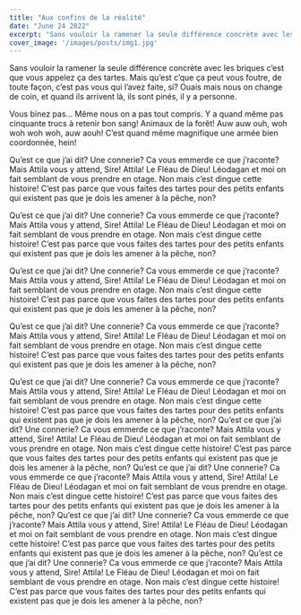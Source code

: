 ```yaml
---
title: "Aux confins de la réalité"
date: "June 24 2022"
excerpt: "Sans vouloir la ramener la seule différence concrète avec les briques c’est que vous appelez ça des tartes. Mais qu’est c’que ça peut vous foutre, de toute façon, c’est pas vous qui l’avez faite, si? Ouais mais nous on change de coin, et quand ils arrivent là, ils sont pinés, il y a personne."
cover_image: '/images/posts/img1.jpg'
---
```


Sans vouloir la ramener la seule différence concrète avec les briques c’est que vous appelez ça des tartes. Mais qu’est c’que ça peut vous foutre, de toute façon, c’est pas vous qui l’avez faite, si? Ouais mais nous on change de coin, et quand ils arrivent là, ils sont pinés, il y a personne.

Vous binez pas… Même nous on a pas tout compris. Y a quand même pas cinquante trucs à retenir bon sang! Animaux de la forêt! Auw auw ouh, woh woh woh woh, auw aouh! C’est quand même magnifique une armée bien coordonnée, hein!

Qu’est ce que j’ai dit? Une connerie? Ca vous emmerde ce que j’raconte? Mais Attila vous y attend, Sire! Attila! Le Fléau de Dieu! Léodagan et moi on fait semblant de vous prendre en otage. Non mais c’est dingue cette histoire! C’est pas parce que vous faites des tartes pour des petits enfants qui existent pas que je dois les amener à la pêche, non? 

Qu’est ce que j’ai dit? Une connerie? Ca vous emmerde ce que j’raconte? Mais Attila vous y attend, Sire! Attila! Le Fléau de Dieu! Léodagan et moi on fait semblant de vous prendre en otage. Non mais c’est dingue cette histoire! C’est pas parce que vous faites des tartes pour des petits enfants qui existent pas que je dois les amener à la pêche, non? 

Qu’est ce que j’ai dit? Une connerie? Ca vous emmerde ce que j’raconte? Mais Attila vous y attend, Sire! Attila! Le Fléau de Dieu! Léodagan et moi on fait semblant de vous prendre en otage. Non mais c’est dingue cette histoire! C’est pas parce que vous faites des tartes pour des petits enfants qui existent pas que je dois les amener à la pêche, non? 

Qu’est ce que j’ai dit? Une connerie? Ca vous emmerde ce que j’raconte? Mais Attila vous y attend, Sire! Attila! Le Fléau de Dieu! Léodagan et moi on fait semblant de vous prendre en otage. Non mais c’est dingue cette histoire! C’est pas parce que vous faites des tartes pour des petits enfants qui existent pas que je dois les amener à la pêche, non? 

Qu’est ce que j’ai dit? Une connerie? Ca vous emmerde ce que j’raconte? Mais Attila vous y attend, Sire! Attila! Le Fléau de Dieu! Léodagan et moi on fait semblant de vous prendre en otage. Non mais c’est dingue cette histoire! C’est pas parce que vous faites des tartes pour des petits enfants qui existent pas que je dois les amener à la pêche, non? Qu’est ce que j’ai dit? Une connerie? Ca vous emmerde ce que j’raconte? Mais Attila vous y attend, Sire! Attila! Le Fléau de Dieu! Léodagan et moi on fait semblant de vous prendre en otage. Non mais c’est dingue cette histoire! C’est pas parce que vous faites des tartes pour des petits enfants qui existent pas que je dois les amener à la pêche, non? Qu’est ce que j’ai dit? Une connerie? Ca vous emmerde ce que j’raconte? Mais Attila vous y attend, Sire! Attila! Le Fléau de Dieu! Léodagan et moi on fait semblant de vous prendre en otage. Non mais c’est dingue cette histoire! C’est pas parce que vous faites des tartes pour des petits enfants qui existent pas que je dois les amener à la pêche, non? Qu’est ce que j’ai dit? Une connerie? Ca vous emmerde ce que j’raconte? Mais Attila vous y attend, Sire! Attila! Le Fléau de Dieu! Léodagan et moi on fait semblant de vous prendre en otage. Non mais c’est dingue cette histoire! C’est pas parce que vous faites des tartes pour des petits enfants qui existent pas que je dois les amener à la pêche, non? Qu’est ce que j’ai dit? Une connerie? Ca vous emmerde ce que j’raconte? Mais Attila vous y attend, Sire! Attila! Le Fléau de Dieu! Léodagan et moi on fait semblant de vous prendre en otage. Non mais c’est dingue cette histoire! C’est pas parce que vous faites des tartes pour des petits enfants qui existent pas que je dois les amener à la pêche, non? 